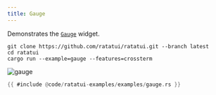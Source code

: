```yaml
---
title: Gauge
---
```


Demonstrates the [`Gauge`](https://docs.rs/ratatui/latest/ratatui/widgets/struct.Gauge.html) widget.

```shell title=run example
git clone https://github.com/ratatui/ratatui.git --branch latest
cd ratatui
cargo run --example=gauge --features=crossterm
```

![gauge](gauge.gif)

```rust title=gauge.rs
{{ #include @code/ratatui-examples/examples/gauge.rs }}
```
